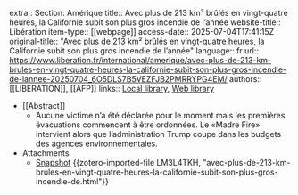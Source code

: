 extra:: Section: Amérique
title:: Avec plus de 213 km² brûlés en vingt-quatre heures, la Californie subit son plus gros incendie de l’année
website-title:: Libération
item-type:: [[webpage]]
access-date:: 2025-07-04T17:41:15Z
original-title:: "Avec plus de 213 km² brûlés en vingt-quatre heures, la Californie subit son plus gros incendie de l’année"
language:: fr
url:: https://www.liberation.fr/international/amerique/avec-plus-de-213-km-brules-en-vingt-quatre-heures-la-californie-subit-son-plus-gros-incendie-de-lannee-20250704_6O5DLS7B5VEZFJB2PMRRYPG4EM/
authors:: [[LIBERATION]], [[AFP]]
links:: [Local library](zotero://select/library/items/4CTTXFVI), [Web library](https://www.zotero.org/users/46463/items/4CTTXFVI)

- [[Abstract]]
	- Aucune victime n’a été déclarée pour le moment mais les premières évacuations commencent à être ordonnées. Le «Madre Fire» intervient alors que l’administration Trump coupe dans les budgets des agences environnementales.
- Attachments
	- [Snapshot](https://www.liberation.fr/international/amerique/avec-plus-de-213-km-brules-en-vingt-quatre-heures-la-californie-subit-son-plus-gros-incendie-de-lannee-20250704_6O5DLS7B5VEZFJB2PMRRYPG4EM/) {{zotero-imported-file LM3L4TKH, "avec-plus-de-213-km-brules-en-vingt-quatre-heures-la-californie-subit-son-plus-gros-incendie-de.html"}}